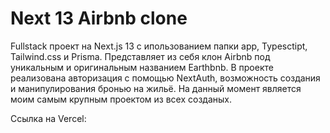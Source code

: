 # Next 13 Airbnb clone

Fullstack проект на Next.js 13 с ипользованием папки app, Typesctipt, Tailwind.css и Prisma. Представляет из себя клон Airbnb под уникальным и оригинальным названием Earthbnb. В проекте реализована авторизация с помощью NextAuth, возможность создания и манипулирования бронью на жильё. На данный момент является моим самым крупным проектом из всех созданых.

Ссылка на Vercel:
